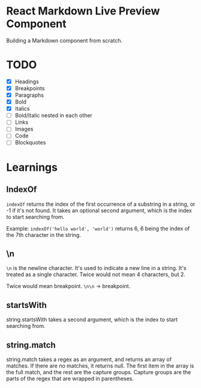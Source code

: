 # React Markdown Live Preview Component

Building a Markdown component from scratch.

# TODO

- [x] Headings
- [x] Breakpoints
- [x] Paragraphs
- [x] Bold
- [x] Italics
- [ ] Bold/Italic nested in each other
- [ ] Links
- [ ] Images
- [ ] Code
- [ ] Blockquotes

# Learnings

## IndexOf

`indexOf` returns the index of the first occurrence of a substring in a string, or -1 if it's not found. It takes an optional second argument, which is the index to start searching from.

Example: `indexOf('hello world', 'world')` returns 6, 6 being the index of the 7th character in the string.

## \n

`\n` is the newline character. It's used to indicate a new line in a string. It's treated as a single character. Twice would not mean 4 characters, but 2.

Twice would mean breakpoint. `\n\n` -> breakpoint.

## startsWith

string.startsWith takes a second argument, which is the index to start searching from.

## string.match

string.match takes a regex as an argument, and returns an array of matches. If there are no matches, it returns null. The first item in the array is the full match, and the rest are the capture groups. Capture groups are the parts of the regex that are wrapped in parentheses.
